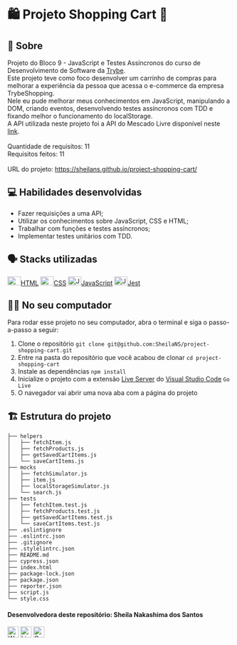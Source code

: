 # :shopping: Projeto Shopping Cart :handbag:

## :page_facing_up: Sobre

Projeto do Bloco 9 - JavaScript e Testes Assíncronos do curso de Desenvolvimento de Software da [Trybe](https://www.betrybe.com).<br>
Este projeto teve como foco desenvolver um carrinho de compras para melhorar a experiência da pessoa que acessa o e-commerce da empresa TrybeShopping.<br>
Nele eu pude melhorar meus conhecimentos em JavaScript, manipulando a DOM, criando eventos, desenvolvendo testes assíncronos com TDD e fixando melhor o funcionamento do localStorage.<br>
A API utilizada neste projeto foi a API do Mescado Livre disponível neste [link](https://developers.mercadolivre.com.br/pt_br/api-docs-pt-br).<br><br>
Quantidade de requisitos: 11<br>
Requisitos feitos: 11<br><br>
URL do projeto: https://sheilans.github.io/project-shopping-cart/

## :computer: Habilidades desenvolvidas

- Fazer requisições a uma API;
- Utilizar os conhecimentos sobre JavaScript, CSS e HTML;
- Trabalhar com funções e testes assíncronos;
- Implementar testes unitários com TDD.

## :speaking_head: Stacks utilizadas
<div align="left">
  <a href="https://developer.mozilla.org/en-US/docs/Web/HTML" display="block" title="HTML5"><img alt="HTML5 icon" height="20px" width="30px" src="https://cdn.jsdelivr.net/gh/devicons/devicon/icons/html5/html5-original.svg" />HTML</a>
  <a href="https://developer.ozilla.org/pt-BR/docs/Web/CSS" title="CSS3"><img alt="CSS3 icon" height="20px" width="30px" src="https://cdn.jsdelivr.net/gh/devicons/devicon/icons/css3/css3-original.svg" />CSS</a>
  <a href="https://developer.mozilla.org/pt-BR/docs/Web/JavaScript" title="JavaScript"><img alt="JavaScript icon" height="20px" width="30px" src="https://cdn.jsdelivr.net/gh/devicons/devicon/icons/javascript/javascript-original.svg" />JavaScript</a>
  <a href="https://jestjs.io/pt-BR/" title="Jest"><img alt="Jest icon" height="20px" width="30px" src="https://cdn.jsdelivr.net/gh/devicons/devicon/icons/jest/jest-plain.svg" />Jest</a>
</div>

## :woman_technologist: No seu computador
Para rodar esse projeto no seu computador, abra o terminal e siga o passo-a-passo a seguir:

1. Clone o repositório `git clone git@github.com:SheilaNS/project-shopping-cart.git`
2. Entre na pasta do repositório que você acabou de clonar `cd project-shopping-cart`
3. Instale as dependências `npm install`
4. Inicialize o projeto com a extensão [Live Server](https://marketplace.visualstudio.com/items?itemName=ritwickdey.LiveServer) do [Visual Studio Code](https://code.visualstudio.com/) `Go Live`
5. O navegador vai abrir uma nova aba com a página do projeto 

## :building_construction: Estrutura do projeto
```
├── helpers
│   ├── fetchItem.js
│   ├── fetchProducts.js
│   ├── getSavedCartItems.js
│   └── saveCartItems.js
├── mocks
│   ├── fetchSimulator.js
│   ├── item.js
│   ├── localStorageSimulator.js
│   └── search.js
├── tests
│   ├── fetchItem.test.js
│   ├── fetchProducts.test.js
│   ├── getSavedCartItems.test.js
│   └── saveCartItems.test.js
├── .eslintignore
├── .eslintrc.json
├── .gitignore
├── .stylelintrc.json
├── README.md
├── cypress.json
├── index.html
├── package-lock.json
├── package.json
├── reporter.json
├── script.js
└── style.css
 ```

 #### Desenvolvedora deste repositório: Sheila Nakashima dos Santos
<a href="https://wa.me/+5511995985416?text=Sheila%20Dev" target="_blank" rel="external"><img src="https://img.shields.io/badge/WhatsApp-25D366?style=for-the-badge&logo=whatsapp&logoColor=white" alt="WhatsApp" height="25px" /></a>
<a href="https://www.linkedin.com/in/sheila-nakashima-dos-santos/" target="_blank" rel="external"><img src="https://img.shields.io/badge/LinkedIn-0077B5?style=for-the-badge&logo=linkedin&logoColor=white" alt="LinkedIn" height="25px"></a>
<a href="mailto:shei.nsantos@gmail.com" target="_blank" rel="external"><img src="https://img.shields.io/badge/Gmail-D14836?style=for-the-badge&logo=gmail&logoColor=white" alt="Gmail" height="25px"></a>
